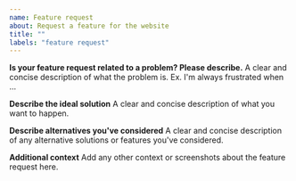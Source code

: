 ```yaml
---
name: Feature request
about: Request a feature for the website
title: ""
labels: "feature request"
---
```


**Is your feature request related to a problem? Please describe.**
A clear and concise description of what the problem is. Ex. I'm always frustrated when ...

**Describe the ideal solution**
A clear and concise description of what you want to happen.

**Describe alternatives you've considered**
A clear and concise description of any alternative solutions or features you've considered.

**Additional context**
Add any other context or screenshots about the feature request here.
